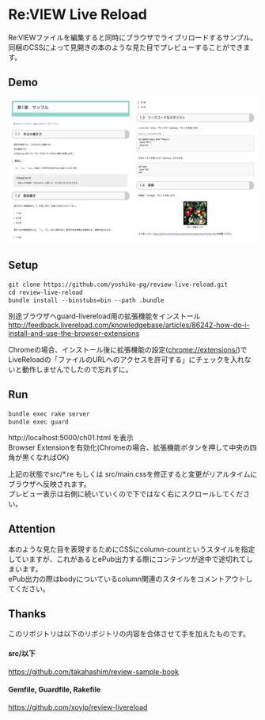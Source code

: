 # Re:VIEW Live Reload

Re:VIEWファイルを編集すると同時にブラウザでライブリロードするサンプル。  
同梱のCSSによって見開きの本のような見た目でプレビューすることができます。  

## Demo
![screenshot](https://raw.githubusercontent.com/yoshiko-sandbox/images/master/review-live-reload/demo.png)


## Setup
```
git clone https://github.com/yoshiko-pg/review-live-reload.git
cd review-live-reload
bundle install --binstubs=bin --path .bundle
```

別途ブラウザへguard-livereload用の拡張機能をインストール  
http://feedback.livereload.com/knowledgebase/articles/86242-how-do-i-install-and-use-the-browser-extensions  

Chromeの場合、インストール後に拡張機能の設定([chrome://extensions/](chrome://extensions/))でLiveReloadの「ファイルのURLへのアクセスを許可する」にチェックを入れないと動作しませんでしたので忘れずに。  


## Run
```
bundle exec rake server
bundle exec guard
```

http://localhost:5000/ch01.html を表示  
Browser Extensionを有効化(Chromeの場合、拡張機能ボタンを押して中央の四角が黒くなればOK)  

上記の状態でsrc/\*.re もしくは src/main.cssを修正すると変更がリアルタイムにブラウザへ反映されます。  
プレビュー表示は右側に続いていくので下ではなく右にスクロールしてください。  


## Attention
本のような見た目を表現するためにCSSにcolumn-countというスタイルを指定していますが、これがあるとePub出力する際にコンテンツが途中で途切れてしまいます。  
ePub出力の際はbodyについているcolumn関連のスタイルをコメントアウトしてください。


## Thanks
このリポジトリは以下のリポジトリの内容を合体させて手を加えたものです。  

#### src/以下
https://github.com/takahashim/review-sample-book  

#### Gemfile, Guardfile, Rakefile  
https://github.com/xoyip/review-livereload  
